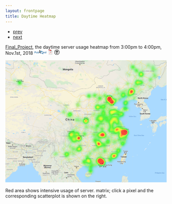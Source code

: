 ```yaml
---
layout: frontpage
title: Daytime Heatmap
---
```


<div class="navbar">
  <div class="navbar-inner">
      <ul class="nav">
          <li><a href="geneticmaps_fig3.html">prev</a></li>
          <li><a href="tian2016_fig4.html">next</a></li>
      </ul>
  </div>
</div>

[Final_Project](http://kbroman.org/qtlcharts), the daytime server usage 
heatmap from 3:00pm to 4:00pm, Nov.1st, 2018
[![PubMed](../icons16/pubmed-icon.png)](http://www.ncbi.nlm.nih.gov/pubmed/25527287)
[![pdf](../icons16/pdf-icon.png)](http://www.biostat.wisc.edu/~kbroman/publications/rqtlcharts.pdf)
[![GitHub](../icons16/github-icon.png)](https://github.com/kbroman/Paper_Rqtlcharts)

[![R/qtlcharts example](../../assets/bigpublpics/daytime_cn.png)](https://fortress.maptive.com/ver4/new_ui/index.php?&map_id=593254&snapshot_id=338401)

Red area shows intensive usage of server.
matrix; click a pixel and the corresponding scatterplot is shown on
the right.
